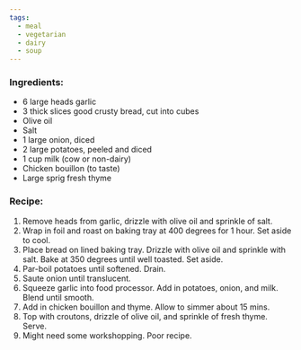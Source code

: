 ```yaml
---
tags:
  - meal
  - vegetarian
  - dairy
  - soup
---
```

### Ingredients:
- 6 large heads garlic
- 3 thick slices good crusty bread, cut into cubes
- Olive oil 
- Salt
- 1 large onion, diced
- 2 large potatoes, peeled and diced
- 1 cup milk (cow or non-dairy)
- Chicken bouillon (to taste)
- Large sprig fresh thyme

### Recipe:
1. Remove heads from garlic, drizzle with olive oil and sprinkle of salt. 
2. Wrap in foil and roast on baking tray at 400 degrees for 1 hour. Set aside to cool. 
3. Place bread on lined baking tray. Drizzle with olive oil and sprinkle with salt. Bake at 350 degrees until well toasted. Set aside. 
4. Par-boil potatoes until softened. Drain. 
5. Saute onion until translucent. 
6. Squeeze garlic into food processor. Add in potatoes, onion, and milk. Blend until smooth. 
7. Add in chicken bouillon and thyme. Allow to simmer about 15 mins. 
8. Top with croutons, drizzle of olive oil, and sprinkle of fresh thyme. Serve. 
9. Might need some workshopping. Poor recipe. 